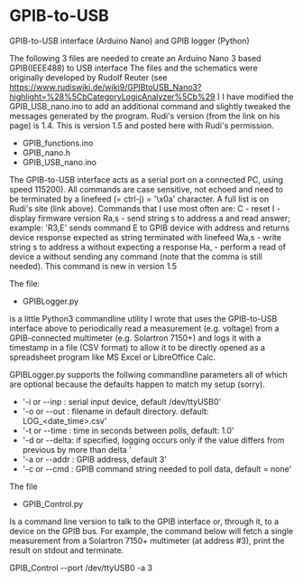 # GPIB-to-USB
GPIB-to-USB interface (Arduino Nano) and GPIB logger (Python)

The following 3 files are needed to create an Arduino Nano 3 based GPIB(IEEE488) to USB interface
The files and the schematics were originally developed by Rudolf Reuter (see https://www.rudiswiki.de/wiki9/GPIBtoUSB_Nano3?highlight=%28%5CbCategoryLogicAnalyzer%5Cb%29 )
I have modified the GPIB_USB_nano.ino to add an additional command and slightly tweaked the messages generated by the program. Rudi's version (from the link on his page) is 1.4. This is version 1.5 and posted here with Rudi's permission. 
  - GPIB_functions.ino
  - GPIB_nano.h
  - GPIB_USB_nano.ino
  
The GPIB-to-USB interface acts as a serial port on a connected PC, using speed 115200). All commands are case sensitive, not echoed and need to be terminated by a linefeed (= ctrl-j) = '\x0a' character. A full list is on Rudi's site (link above). Commands that I use most often are:
 C     - reset
 I     - display firmware version
 Ra,s  - send string s to address a and read answer; example: 'R3,E<linefeed>' sends command E to GPIB device with address and returns device response expected as string terminated with linefeed
 Wa,s  - write string s to address a  without expecting a response
 Ha,   - perform a read of device a without sending any command (note that the comma is still needed).  This command is new in version 1.5

The file:
  - GPIBLogger.py
  
is a little Python3 commandline utility I wrote that uses the GPIB-to-USB interface above to periodically read a measurement (e.g. voltage) from a GPIB-connected multimeter (e.g. Solartron 7150+) and logs it with a timestamp in a file (CSV format) to allow it to be directly opened as a spreadsheet program like MS Excel or LibreOffice Calc. 

GPIBLogger.py supports the follwing commandline parameters all of which are optional because the defaults happen to match my setup (sorry). 
- '-i or --inp  : serial input device, default /dev/ttyUSB0'
- '-o or --out  : filename in default directory. default: LOG_<date_time>.csv'
- '-t or --time : time in seconds between polls, default: 1.0'
- '-d or --delta: if specified, logging occurs only if the value differs from previous by more than delta '
- '-a or --addr : GPIB address, default 3'
- '-c or --cmd  : GPIB command string needed to poll data, default = none'

The file
  - GPIB_Control.py

Is a command line version to talk to the GPIB interface or, through it, to a device on the GPIB bus. For example, the command below will fetch a single measurement from a Solartron 7150+ multimeter (at address #3), print the result on stdout  and terminate. 

GPIB_Control --port /dev/ttyUSB0 -a 3
